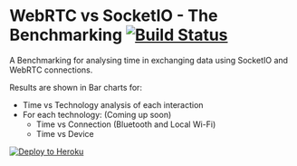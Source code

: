 WebRTC vs SocketIO - The Benchmarking [![Build Status](https://travis-ci.org/jvmartins/rtc-socketio-benchmarking.svg?branch=master)](https://travis-ci.org/jvmartins/rtc-socketio-benchmarking)
==========================

A Benchmarking for analysing time in exchanging data using SocketIO and WebRTC connections.

Results are shown in Bar charts for:
- Time vs Technology analysis of each interaction
- For each technology: (Coming up soon)
  - Time vs Connection (Bluetooth and Local Wi-Fi)
  - Time vs Device

[![Deploy to Heroku](https://www.herokucdn.com/deploy/button.png)](https://heroku.com/deploy)
